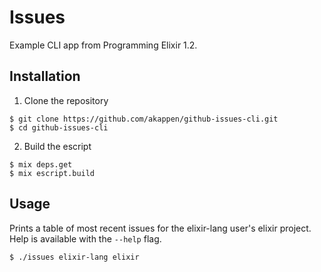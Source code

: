 # Issues

Example CLI app from Programming Elixir 1.2.

## Installation

1. Clone the repository

```
$ git clone https://github.com/akappen/github-issues-cli.git
$ cd github-issues-cli
```

2. Build the escript

```
$ mix deps.get
$ mix escript.build
```

## Usage

Prints a table of most recent issues for the elixir-lang user's elixir
project. Help is available with the `--help` flag.

```
$ ./issues elixir-lang elixir
```
